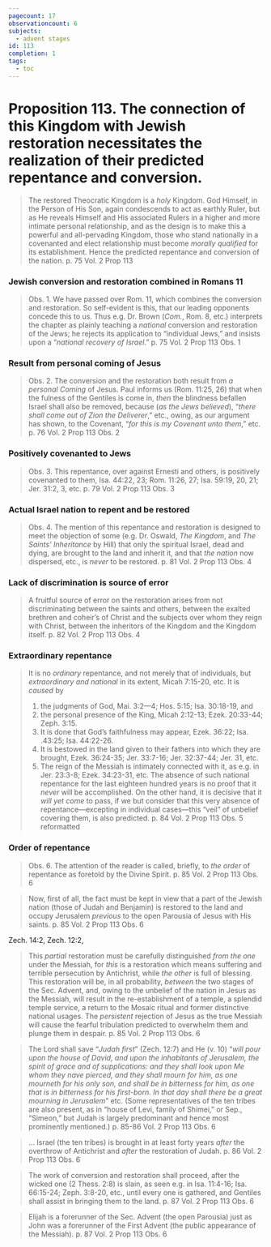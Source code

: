 ```yaml
---
pagecount: 17
observationcount: 6
subjects:
  - advent stages
id: 113
completion: 1
tags:
  - toc
---
```

# Proposition 113. The connection of this Kingdom with Jewish restoration necessitates the realization of their predicted repentance and conversion.

>The restored Theocratic Kingdom is a *holy* Kingdom. God Himself, in the Person of His Son, again condescends to act as earthly Ruler, but as He reveals Himself and His associated Rulers in a higher and more intimate personal relationship, and as the design is to make this a powerful and all-pervading Kingdom, those who stand nationally in a covenanted and elect relationship must become *morally qualified* for its establishment. Hence the predicted repentance and conversion of the nation.
>p. 75 Vol. 2 Prop 113
### Jewish conversion and restoration combined in Romans 11
>Obs. 1. We have passed over Rom. 11, which combines the conversion and restoration. So self-evident is this, that our leading opponents concede this to us. Thus e.g. Dr. Brown (*Com.*, Rom. 8, etc.) interprets the chapter as plainly teaching a *national* conversion and restoration of the Jews; he rejects its application to “individual Jews,” and insists upon a “*national recovery of Israel*.”
>p. 75 Vol. 2 Prop 113 Obs. 1
### Result from personal coming of Jesus
>Obs. 2. The conversion and the restoration both result from *a personal Coming* of Jesus. Paul informs us (Rom. 11:25, 26) that when the fulness of the Gentiles is come in, *then* the blindness befallen Israel shall also be removed, because (*as the Jews believed*), “*there shall come out of Zion the Deliverer*,” etc., owing, as our argument has shown, to the Covenant, “*for this is my Covenant unto them*,” etc.
>p. 76 Vol. 2 Prop 113 Obs. 2
### Positively covenanted to Jews
>Obs. 3. This repentance, over against Ernesti and others, is positively covenanted to them, Isa. 44:22, 23; Rom. 11:26, 27; Isa. 59:19, 20, 21; Jer. 31:2, 3, etc.
>p. 79 Vol. 2 Prop 113 Obs. 3
### Actual Israel nation to repent and be restored
>Obs. 4. The mention of this repentance and restoration is designed to meet the objection of some (e.g. Dr. Oswald, *The Kingdom*, and *The Saints’ Inheritance* by Hill) that only the spiritual Israel, dead and dying, are brought to the land and inherit it, and that *the nation* now dispersed, etc., is *never* to be restored.
>p. 81 Vol. 2 Prop 113 Obs. 4
### Lack of discrimination is source of error
>A fruitful source of error on the restoration arises from not discriminating between the saints and others, between the exalted brethren and coheir’s of Christ and the subjects over whom they reign with Christ, between the inheritors of the Kingdom and the Kingdom itself.
>p. 82 Vol. 2 Prop 113 Obs. 4
### Extraordinary repentance
>It is no *ordinary* repentance, and not merely that of individuals, but *extraordinary and national* in its extent, Micah 7:15-20, etc. It is *caused* by 
>1. the judgments of God, Mai. 3:2—4; Hos. 5:15; Isa. 30:18-19, and 
>2. the personal presence of the King, Micah 2:12-13; Ezek. 20:33-44; Zeph. 3:15. 
>3. It is done that God’s faithfulness may appear, Ezek. 36:22; Isa. .43:25; Isa. 44:22-26. 
>4. It is bestowed in the land given to their fathers into which they are brought, Ezek. 36:24-35; Jer. 33:7-16; Jer. 32:37-44; Jer. 31, etc. 
>5. The reign of the Messiah is intimately connected with it, as e.g. in Jer. 23:3-8; Ezek. 34:23-31, etc. 
>The absence of such national repentance for the last eighteen hundred years is no proof that it *never* will be accomplished. On the other hand, it is decisive that it *will yet come* to pass, if we but consider that this very absence of repentance—excepting in individual cases—this “veil” of unbelief covering them, is also predicted.
>p. 84 Vol. 2 Prop 113 Obs. 5 reformatted
### Order of repentance
>Obs. 6. The attention of the reader is called, briefly, to *the order* of repentance as foretold by the Divine Spirit.
>p. 85 Vol. 2 Prop 113 Obs. 6

>Now, first of all, the fact must be kept in view that a part of the Jewish nation (those of Judah and Benjamin) is restored to the land and occupy Jerusalem *previous* to the open Parousia of Jesus with His saints.
>p. 85 Vol. 2 Prop 113 Obs. 6

Zech. 14:2, Zech. 12:2,

>This *partial* restoration must be carefully distinguished *from the one* under the Messiah, for *this* is a restoration which means suffering and terrible persecution by Antichrist, while *the other* is full of blessing. This restoration will be, in all probability, *between* the two stages of the Sec. Advent, and, owing to the unbelief of the nation in Jesus as the Messiah, will result in the re-establishment of a temple, a splendid temple service, a return to the Mosaic ritual and former distinctive national usages. The *persistent* rejection of Jesus as the true Messiah will cause the fearful tribulation predicted to overwhelm them and plunge them in despair.
>p. 85 Vol. 2 Prop 113 Obs. 6

>The Lord shall save “*Judah first*” (Zech. 12:7) and He (v. 10) “*will pour upon the house of David, and upon the inhabitants of Jerusalem, the spirit of grace and of supplications: and they shall look upon Me whom they nave pierced, and they shall mourn for him, as one mourneth for his only son, and shall be in bitterness for him, as one that is in bitterness for his first-born. In that day shall there be a great mourning in Jerusalem*” etc. (Some representatives of the ten tribes are also present, as in “house of Levi, family of Shimei,” or Sep., “Simeon,” but Judah is largely predominant and hence most prominently mentioned.)
>p. 85-86 Vol. 2 Prop 113 Obs. 6

>... Israel (the ten tribes) is brought in at least forty years *after* the overthrow of Antichrist and *after* the restoration of Judah.
>p. 86 Vol. 2 Prop 113 Obs. 6

>The work of conversion and restoration shall proceed, after the wicked one (2 Thess. 2:8) is slain, as seen e.g. in Isa. 11:4-16; Isa. 66:15-24; Zeph. 3:8-20, etc., until every one is gathered, and Gentiles shall assist in bringing them to the land.
>p. 87 Vol. 2 Prop 113 Obs. 6

>Elijah is a forerunner of the Sec. Advent (the open Parousia) just as John was a forerunner of the First Advent (the public appearance of the Messiah).
>p. 87 Vol. 2 Prop 113 Obs. 6



